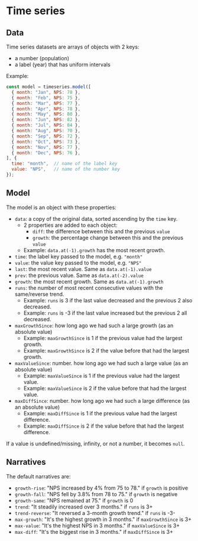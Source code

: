 # Time series

## Data

Time series datasets are arrays of objects with 2 keys:

- a number (population)
- a label (year) that has uniform intervals

Example:

```js
const model = timeseries.model([
  { month: "Jan", NPS: 78 },
  { month: "Feb", NPS: 75 },
  { month: "Mar", NPS: 77 },
  { month: "Apr", NPS: 78 },
  { month: "May", NPS: 80 },
  { month: "Jun", NPS: 82 },
  { month: "Jul", NPS: 84 },
  { month: "Aug", NPS: 70 },
  { month: "Sep", NPS: 72 },
  { month: "Oct", NPS: 73 },
  { month: "Nov", NPS: 77 },
  { month: "Dec", NPS: 76 },
], {
  time: "month",  // name of the label key
  value: "NPS",   // name of the number key
});
```

## Model

The model is an object with these properties:

- `data`: a copy of the original data, sorted ascending by the `time` key.
  - 2 properties are added to each object:
    - `diff`: the difference between this and the previous `value`
    - `growth`: the percentage change between this and the previous `value`
  - Example: `data.at(-1).growth` has the most recent growth.
- `time`: the label key passed to the model, e.g. `"month"`
- `value`: the value key passed to the model, e.g. `"NPS"`
- `last`: the most recent value. Same as `data.at(-1).value`
- `prev`: the previous value. Same as `data.at(-2).value`
- `growth`: the most recent growth. Same as `data.at(-1).growth`
- `runs`: the number of most recent consecutive values with the same/reverse trend.
  - Example: `runs` is 3 if the last value decreased and the previous 2 also decreased.
  - Example: `runs` is -3 if the last value increased but the previous 2 all decreased.
- `maxGrowthSince`: how long ago we had such a large growth (as an absolute value)
  - Example: `maxGrowthSince` is 1 if the previous value had the largest growth.
  - Example: `maxGrowthSince` is 2 if the value before that had the largest growth.
- `maxValueSince`: number. how long ago we had such a large value (as an absolute value)
  - Example: `maxValueSince` is 1 if the previous value had the largest value.
  - Example: `maxValueSince` is 2 if the value before that had the largest value.
- `maxDiffSince`: number. how long ago we had such a large difference (as an absolute value)
  - Example: `maxDiffSince` is 1 if the previous value had the largest difference.
  - Example: `maxDiffSince` is 2 if the value before that had the largest difference.

If a value is undefined/missing, infinity, or not a number, it becomes `null`.

## Narratives

The default narratives are:

- `growth-rise`: "NPS increased by 4% from 75 to 78." if `growth` is positive
- `growth-fall`: "NPS fell by 3.8% from 78 to 75." if `growth` is negative
- `growth-same`: "NPS remained at 75." if `growth` is 0
- `trend`: "It steadily increased over 3 months." if `runs` is 3+
- `trend-reverse`: "It reversed a 3-month growth trend." if `runs` is -3-
- `max-growth`: "It's the highest growth in 3 months." if `maxGrowthSince` is 3+
- `max-value`: "It's the highest NPS in 3 months." if `maxValueSince` is 3+
- `max-diff`: "It's the biggest rise in 3 months." if `maxDiffSince` is 3+

